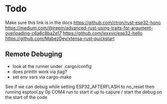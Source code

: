 # Todo

Make sure this link is in the docs
https://github.com/ctron/rust-esp32-hono
https://medium.com/@jreem/advanced-rust-using-traits-for-argument-overloading-c6a6c8ba2e17
https://github.com/lexxvir/esp32-hello
https://github.com/MabezDev/xtensa-rust-quickstart


## Remote Debuging

  * look at the runner under .cargo/config
  * does println work via jtag?
  * set env vars via cargo-make

See if we can debug while setting ESP32_AFTERFLASH to no_reset
then running esptool.py 0p COM4 run to start it up
to capure / start the debug on the start of the code
